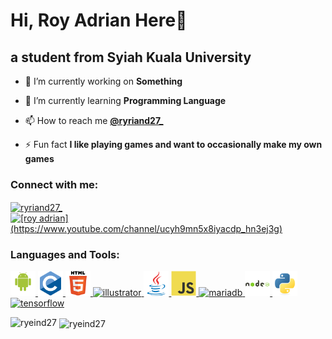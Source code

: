 # Hi, Roy Adrian Here👋

<h2 align="left">a student from Syiah Kuala University</h2>

- 🔭 I’m currently working on **Something**

- 🌱 I’m currently learning **Programming Language**

- 📫 How to reach me **[@ryriand27_](https://www.instagram.com/ryriand27_/)**

- ⚡ Fun fact **I like playing games and want to occasionally make my own games**

<h3 align="left">Connect with me:</h3>
<p align="left">
<a href="https://instagram.com/ryriand27_" target="blank"><img align="center" src="https://raw.githubusercontent.com/rahuldkjain/github-profile-readme-generator/master/src/images/icons/Social/instagram.svg" alt="ryriand27_" height="30" width="40" /></a>
<a href="https://www.youtube.com/c/[roy adrian](https://www.youtube.com/channel/ucyh9mn5x8iyacdp_hn3ej3g)" target="blank"><img align="center" src="https://raw.githubusercontent.com/rahuldkjain/github-profile-readme-generator/master/src/images/icons/Social/youtube.svg" alt="[roy adrian](https://www.youtube.com/channel/ucyh9mn5x8iyacdp_hn3ej3g)" height="30" width="40" /></a>
</p>

<h3 align="left">Languages and Tools:</h3>
<p align="left"> <a href="https://developer.android.com" target="_blank" rel="noreferrer"> <img src="https://raw.githubusercontent.com/devicons/devicon/master/icons/android/android-original-wordmark.svg" alt="android" width="40" height="40"/> </a> <a href="https://www.cprogramming.com/" target="_blank" rel="noreferrer"> <img src="https://raw.githubusercontent.com/devicons/devicon/master/icons/c/c-original.svg" alt="c" width="40" height="40"/> </a> <a href="https://www.w3.org/html/" target="_blank" rel="noreferrer"> <img src="https://raw.githubusercontent.com/devicons/devicon/master/icons/html5/html5-original-wordmark.svg" alt="html5" width="40" height="40"/> </a> <a href="https://www.adobe.com/in/products/illustrator.html" target="_blank" rel="noreferrer"> <img src="https://www.vectorlogo.zone/logos/adobe_illustrator/adobe_illustrator-icon.svg" alt="illustrator" width="40" height="40"/> </a> <a href="https://www.java.com" target="_blank" rel="noreferrer"> <img src="https://raw.githubusercontent.com/devicons/devicon/master/icons/java/java-original.svg" alt="java" width="40" height="40"/> </a> <a href="https://developer.mozilla.org/en-US/docs/Web/JavaScript" target="_blank" rel="noreferrer"> <img src="https://raw.githubusercontent.com/devicons/devicon/master/icons/javascript/javascript-original.svg" alt="javascript" width="40" height="40"/> </a> <a href="https://mariadb.org/" target="_blank" rel="noreferrer"> <img src="https://www.vectorlogo.zone/logos/mariadb/mariadb-icon.svg" alt="mariadb" width="40" height="40"/> </a> <a href="https://nodejs.org" target="_blank" rel="noreferrer"> <img src="https://raw.githubusercontent.com/devicons/devicon/master/icons/nodejs/nodejs-original-wordmark.svg" alt="nodejs" width="40" height="40"/> </a> <a href="https://www.python.org" target="_blank" rel="noreferrer"> <img src="https://raw.githubusercontent.com/devicons/devicon/master/icons/python/python-original.svg" alt="python" width="40" height="40"/> </a> <a href="https://www.tensorflow.org" target="_blank" rel="noreferrer"> <img src="https://www.vectorlogo.zone/logos/tensorflow/tensorflow-icon.svg" alt="tensorflow" width="40" height="40"/> </a> </p>

<p><img align="left" src="https://github-readme-stats.vercel.app/api/top-langs?username=ryeind27&show_icons=true&theme=onedark&title_color=fad900&text_color=dbbe00&locale=en&layout=compact" alt="ryeind27" /></p>

<p>&nbsp;<img align="center" src="https://github-readme-stats.vercel.app/api?username=ryeind27&show_icons=true&theme=dark&title_color=ffdd00&text_color=dbbe00&locale=en" alt="ryeind27" /></p>
